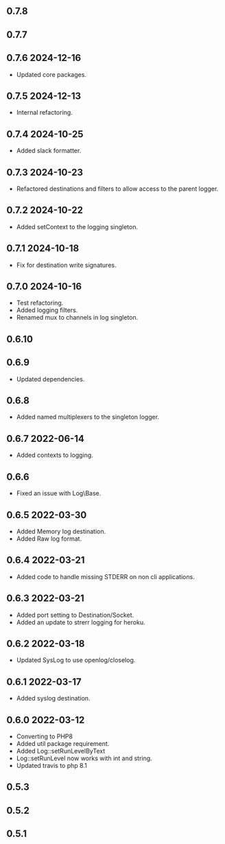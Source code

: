 ## 0.7.8

## 0.7.7
## 0.7.6 2024-12-16
* Updated core packages.

## 0.7.5 2024-12-13
* Internal refactoring.

## 0.7.4 2024-10-25
* Added slack formatter.

## 0.7.3 2024-10-23
* Refactored destinations and filters to allow access to the parent logger.

## 0.7.2 2024-10-22
* Added setContext to the logging singleton.

## 0.7.1 2024-10-18
* Fix for destination write signatures.

## 0.7.0 2024-10-16
* Test refactoring.
* Added logging filters.
* Renamed mux to channels in log singleton.

## 0.6.10

## 0.6.9
* Updated dependencies.

## 0.6.8
* Added named multiplexers to the singleton logger.

## 0.6.7 2022-06-14
* Added contexts to logging.

## 0.6.6
* Fixed an issue with Log\Base.

## 0.6.5 2022-03-30
* Added Memory log destination.
* Added Raw log format.

## 0.6.4 2022-03-21
* Added code to handle missing STDERR on non cli applications.

## 0.6.3 2022-03-21
* Added port setting to Destination/Socket.
* Added an update to strerr logging for heroku.

## 0.6.2 2022-03-18
* Updated SysLog to use openlog/closelog.

## 0.6.1 2022-03-17

* Added syslog destination.

## 0.6.0 2022-03-12

* Converting to PHP8
* Added util package requirement.
* Added Log::setRunLevelByText
* Log::setRunLevel now works with int and string.
* Updated travis to php 8.1

## 0.5.3

## 0.5.2

## 0.5.1
